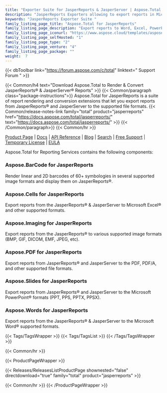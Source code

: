 ```yaml
---
title: "Exporter Suite for JasperReports & JasperServer | Aspose.Total for JasperReports"
description: "JasperReports Exporters allowing to export reports in Microsoft Word, Excel, PowerPoint and PDF formats. One of the exporters in Aspose.Total for JasperReports family also provides the ability to add barcodes to the exported files. "
keywords: "JasperReports Exporter Suite "
family_listing_page_title: "Aspose.Total for JasperReports"
family_listing_page_description: "Export reports to Word, Excel, PowerPoint and other formats from JasperReports or JasperServer."
family_listing_page_iconurl: "https://www.aspose.cloud/templates/aspose/App_Themes/V3/images/total/272x272/aspose_total-for-jasperreports-min.png"
family_listing_page_selfHosted: "1"
family_listing_page_type: "2"
family_listing_page_venture: "4"
family_listing_page_package: ""
weight:  7
---
```


{{< dbToolbar link="https://forum.aspose.com/c/total" linktext=" Support Forum " >}}

{{< Common/h4 text="Download Aspose.Total to Render & Convert JasperReports® & JasperServer® Reports"  >}}
{{< Common/paragraph class="package-instructions">}}
Aspose.Total for JasperReports is a suite of report rendering and conversion extensions that let you export reports from JasperReports&reg; and JasperServer to the supported file formats.
{{< Common/release-notes-link family="total" product="jasperreports" href="https://docs.aspose.com/total/jasperreports/" text="https://docs.aspose.com/total/jasperreports/"  >}}
{{< /Common/paragraph>}}
{{< Common/hr >}}

[Product Page](https://products.aspose.com/total/jasperreports/) | [Docs](https://docs.aspose.com/total/jasperreports/) | [API Reference](https://reference.aspose.com/) | [Blog](https://blog.aspose.com/categories/aspose.total-product-family/) | [Search](https://search.aspose.com/) | [Free Support](https://forum.aspose.com/c/total/7) | [Temporary License](https://purchase.aspose.com/temporary-license) | [EULA](https://about.aspose.com/legal/eula/)

Aspose.Total for Reporting Services contains the following components:

### Aspose.BarCode for JasperReports

Render linear and 2D barcodes of 60+ symbologies in several supported image formats and display them on JasperReports&reg;.

### Aspose.Cells for JasperReports

Export reports from the JasperReports&reg; & JasperServer to Microsoft Excel&reg; and other supported formats.

### Aspose.Imaging for JasperReports

Export reports from the JasperReports&reg; to various supported image formats (BMP, GIF, DICOM, EMF, JPEG, etc).

### Aspose.PDF for JasperReports

Export reports from JasperReports&reg; and JasperServer to the PDF, PDF/A, and other supported file formats.

### Aspose.Slides for JasperReports

Export reports from JasperReports&reg; and JasperServer to the Microsoft PowerPoint&reg; formats (PPT, PPS, PPTX, PPSX).

### Aspose.Words for JasperReports

Export reports from the JasperReports&reg; & JasperServer to the Microsoft Word&reg; supported formats.

{{< Tags/TagsWrapper >}}
 {{< Tags/TagsList >}}
{{< /Tags/TagsWrapper >}}

{{< Common/hr >}}

{{< ProductPageWrapper >}}
<!-- ReleasesListProductPage-->
   {{< Releases/ReleasesListProductPage shownested="false"  directdownload="true" family="total" product="jasperreports" >}}
<!-- /ReleasesListProductPage-->
{{< Common/hr >}}
{{< /ProductPageWrapper >}}
